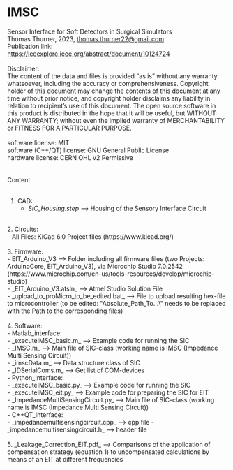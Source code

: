# IMSC <br/>
Sensor Interface for Soft Detectors in Surgical Simulators <br/>
Thomas Thurner, 2023, thomas.thurner22@gmail.com <br/>
Publication link:<br/>
https://ieeexplore.ieee.org/abstract/document/10124724 <br/>
<br/>
Disclaimer: <br/>
The content of the data and files is provided “as is” without any warranty whatsoever, including the accuracy or comprehensiveness. Copyright holder of this document may change the contents of this document at any time without prior notice, and copyright holder disclaims any liability in relation to recipient’s use of this document.
The open source software in this product is distributed in the hope that it will be useful, but WITHOUT ANY WARRANTY; without even the implied warranty of MERCHANTABILITY or FITNESS FOR A PARTICULAR PURPOSE. <br/>
<br/>
software license: MIT <br/>
software (C++/QT) license: GNU General Public License <br/>
hardware license: CERN OHL v2 Permissive <br/>
 <br/>
 <br/>
Content: <br/>
 <br/>
1. CAD: <br/>
   - _SIC_Housing.step_ --> Housing of the Sensory Interface Circuit <br/>
 <br/>
2. Circuits: <br/>
   - All Files: KiCad 6.0 Project files (https://www.kicad.org/) <br/>
 <br/>
3. Firmware: <br/>
   - EIT_Arduino_V3 --> Folder including all firmware files (two Projects: ArduinoCore, EIT_Arduino_V3), via Microchip Studio 7.0.2542 (https://www.microchip.com/en-us/tools-resources/develop/microchip-studio) <br/>
     - _EIT_Arduino_V3.atsln_ --> Atmel Studio Solution File <br/>
     - _upload_to_proMicro_to_be_edited.bat_	--> File to upload resulting hex-file to microcontroller (to be edited: "Absolute_Path_To...\" needs to be replaced with the Path to the corresponding files) <br/>
 <br/>
4. Software: <br/>
   - Matlab_interface: <br/>
     - _executeIMSC_basic.m_ --> Example code for running the SIC <br/>
     - _IMSC.m_ --> Main file of SIC-class (working name is IMSC (Impedance Multi Sensing Circuit)) <br/>
     - _imscData.m_ --> Data structure class of SIC <br/>
     - _IDSerialComs.m_ --> Get list of COM-devices <br/>
   - Python_Interface: <br/>
     - _executeIMSC_basic.py_ --> Example code for running the SIC <br/>
     - _executeIMSC_eit.py_ --> Example code for preparing the SIC for EIT <br/>
     - _ImpedanceMultiSensingCircuit.py_ --> Main file of SIC-class (working name is IMSC (Impedance Multi Sensing Circuit)) <br/>
   - C++QT_Interface: <br/>
     - _impedancemultisensingcircuit.cpp_ --> cpp file
     - _impedancemultisensingcircuit.h_ --> header file<br/>
 <br/>
5. _Leakage_Correction_EIT.pdf_ --> Comparisons of the application of compensation strategy (equation 1) to uncompensated calculations by means of an EIT at different frequencies <br/>
 <br/>
